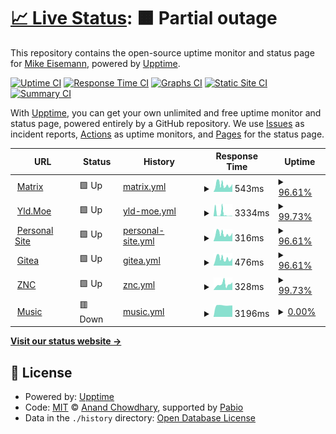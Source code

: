 # [📈 Live Status](https://demo.upptime.js.org): <!--live status--> **🟧 Partial outage**

This repository contains the open-source uptime monitor and status page for [Mike Eisemann](https://michaeleisemann.com/), powered by [Upptime](https://github.com/upptime/upptime).

[![Uptime CI](https://github.com/androidkitkat/upptime/workflows/Uptime%20CI/badge.svg)](https://github.com/androidkitkat/upptime/actions?query=workflow%3A%22Uptime+CI%22)
[![Response Time CI](https://github.com/androidkitkat/upptime/workflows/Response%20Time%20CI/badge.svg)](https://github.com/androidkitkat/upptime/actions?query=workflow%3A%22Response+Time+CI%22)
[![Graphs CI](https://github.com/androidkitkat/upptime/workflows/Graphs%20CI/badge.svg)](https://github.com/androidkitkat/upptime/actions?query=workflow%3A%22Graphs+CI%22)
[![Static Site CI](https://github.com/androidkitkat/upptime/workflows/Static%20Site%20CI/badge.svg)](https://github.com/androidkitkat/upptime/actions?query=workflow%3A%22Static+Site+CI%22)
[![Summary CI](https://github.com/androidkitkat/upptime/workflows/Summary%20CI/badge.svg)](https://github.com/androidkitkat/upptime/actions?query=workflow%3A%22Summary+CI%22)

With [Upptime](https://upptime.js.org), you can get your own unlimited and free uptime monitor and status page, powered entirely by a GitHub repository. We use [Issues](https://github.com/androidkitkat/upptime/issues) as incident reports, [Actions](https://github.com/androidkitkat/upptime/actions) as uptime monitors, and [Pages](https://demo.upptime.js.org) for the status page.

<!--start: status pages-->
<!-- This summary is generated by Upptime (https://github.com/upptime/upptime) -->
<!-- Do not edit this manually, your changes will be overwritten -->
<!-- prettier-ignore -->
| URL | Status | History | Response Time | Uptime |
| --- | ------ | ------- | ------------- | ------ |
| <img alt="" src="https://icons.duckduckgo.com/ip3/matrix.eisemann.us.ico" height="13"> [Matrix](https://matrix.eisemann.us) | 🟩 Up | [matrix.yml](https://github.com/AndroidKitKat/upptime/commits/HEAD/history/matrix.yml) | <details><summary><img alt="Response time graph" src="./graphs/matrix/response-time-week.png" height="20"> 543ms</summary><br><a href="https://status.michaeleisemann.com/history/matrix"><img alt="Response time 446" src="https://img.shields.io/endpoint?url=https%3A%2F%2Fraw.githubusercontent.com%2FAndroidKitKat%2Fupptime%2FHEAD%2Fapi%2Fmatrix%2Fresponse-time.json"></a><br><a href="https://status.michaeleisemann.com/history/matrix"><img alt="24-hour response time 811" src="https://img.shields.io/endpoint?url=https%3A%2F%2Fraw.githubusercontent.com%2FAndroidKitKat%2Fupptime%2FHEAD%2Fapi%2Fmatrix%2Fresponse-time-day.json"></a><br><a href="https://status.michaeleisemann.com/history/matrix"><img alt="7-day response time 543" src="https://img.shields.io/endpoint?url=https%3A%2F%2Fraw.githubusercontent.com%2FAndroidKitKat%2Fupptime%2FHEAD%2Fapi%2Fmatrix%2Fresponse-time-week.json"></a><br><a href="https://status.michaeleisemann.com/history/matrix"><img alt="30-day response time 506" src="https://img.shields.io/endpoint?url=https%3A%2F%2Fraw.githubusercontent.com%2FAndroidKitKat%2Fupptime%2FHEAD%2Fapi%2Fmatrix%2Fresponse-time-month.json"></a><br><a href="https://status.michaeleisemann.com/history/matrix"><img alt="1-year response time 446" src="https://img.shields.io/endpoint?url=https%3A%2F%2Fraw.githubusercontent.com%2FAndroidKitKat%2Fupptime%2FHEAD%2Fapi%2Fmatrix%2Fresponse-time-year.json"></a></details> | <details><summary><a href="https://status.michaeleisemann.com/history/matrix">96.61%</a></summary><a href="https://status.michaeleisemann.com/history/matrix"><img alt="All-time uptime 99.54%" src="https://img.shields.io/endpoint?url=https%3A%2F%2Fraw.githubusercontent.com%2FAndroidKitKat%2Fupptime%2FHEAD%2Fapi%2Fmatrix%2Fuptime.json"></a><br><a href="https://status.michaeleisemann.com/history/matrix"><img alt="24-hour uptime 100.00%" src="https://img.shields.io/endpoint?url=https%3A%2F%2Fraw.githubusercontent.com%2FAndroidKitKat%2Fupptime%2FHEAD%2Fapi%2Fmatrix%2Fuptime-day.json"></a><br><a href="https://status.michaeleisemann.com/history/matrix"><img alt="7-day uptime 96.61%" src="https://img.shields.io/endpoint?url=https%3A%2F%2Fraw.githubusercontent.com%2FAndroidKitKat%2Fupptime%2FHEAD%2Fapi%2Fmatrix%2Fuptime-week.json"></a><br><a href="https://status.michaeleisemann.com/history/matrix"><img alt="30-day uptime 99.00%" src="https://img.shields.io/endpoint?url=https%3A%2F%2Fraw.githubusercontent.com%2FAndroidKitKat%2Fupptime%2FHEAD%2Fapi%2Fmatrix%2Fuptime-month.json"></a><br><a href="https://status.michaeleisemann.com/history/matrix"><img alt="1-year uptime 99.54%" src="https://img.shields.io/endpoint?url=https%3A%2F%2Fraw.githubusercontent.com%2FAndroidKitKat%2Fupptime%2FHEAD%2Fapi%2Fmatrix%2Fuptime-year.json"></a></details>
| <img alt="" src="https://icons.duckduckgo.com/ip3/yld.moe.ico" height="13"> [Yld.Moe](https://yld.moe) | 🟩 Up | [yld-moe.yml](https://github.com/AndroidKitKat/upptime/commits/HEAD/history/yld-moe.yml) | <details><summary><img alt="Response time graph" src="./graphs/yld-moe/response-time-week.png" height="20"> 3334ms</summary><br><a href="https://status.michaeleisemann.com/history/yld-moe"><img alt="Response time 1472" src="https://img.shields.io/endpoint?url=https%3A%2F%2Fraw.githubusercontent.com%2FAndroidKitKat%2Fupptime%2FHEAD%2Fapi%2Fyld-moe%2Fresponse-time.json"></a><br><a href="https://status.michaeleisemann.com/history/yld-moe"><img alt="24-hour response time 420" src="https://img.shields.io/endpoint?url=https%3A%2F%2Fraw.githubusercontent.com%2FAndroidKitKat%2Fupptime%2FHEAD%2Fapi%2Fyld-moe%2Fresponse-time-day.json"></a><br><a href="https://status.michaeleisemann.com/history/yld-moe"><img alt="7-day response time 3334" src="https://img.shields.io/endpoint?url=https%3A%2F%2Fraw.githubusercontent.com%2FAndroidKitKat%2Fupptime%2FHEAD%2Fapi%2Fyld-moe%2Fresponse-time-week.json"></a><br><a href="https://status.michaeleisemann.com/history/yld-moe"><img alt="30-day response time 4108" src="https://img.shields.io/endpoint?url=https%3A%2F%2Fraw.githubusercontent.com%2FAndroidKitKat%2Fupptime%2FHEAD%2Fapi%2Fyld-moe%2Fresponse-time-month.json"></a><br><a href="https://status.michaeleisemann.com/history/yld-moe"><img alt="1-year response time 1472" src="https://img.shields.io/endpoint?url=https%3A%2F%2Fraw.githubusercontent.com%2FAndroidKitKat%2Fupptime%2FHEAD%2Fapi%2Fyld-moe%2Fresponse-time-year.json"></a></details> | <details><summary><a href="https://status.michaeleisemann.com/history/yld-moe">99.73%</a></summary><a href="https://status.michaeleisemann.com/history/yld-moe"><img alt="All-time uptime 99.70%" src="https://img.shields.io/endpoint?url=https%3A%2F%2Fraw.githubusercontent.com%2FAndroidKitKat%2Fupptime%2FHEAD%2Fapi%2Fyld-moe%2Fuptime.json"></a><br><a href="https://status.michaeleisemann.com/history/yld-moe"><img alt="24-hour uptime 100.00%" src="https://img.shields.io/endpoint?url=https%3A%2F%2Fraw.githubusercontent.com%2FAndroidKitKat%2Fupptime%2FHEAD%2Fapi%2Fyld-moe%2Fuptime-day.json"></a><br><a href="https://status.michaeleisemann.com/history/yld-moe"><img alt="7-day uptime 99.73%" src="https://img.shields.io/endpoint?url=https%3A%2F%2Fraw.githubusercontent.com%2FAndroidKitKat%2Fupptime%2FHEAD%2Fapi%2Fyld-moe%2Fuptime-week.json"></a><br><a href="https://status.michaeleisemann.com/history/yld-moe"><img alt="30-day uptime 98.74%" src="https://img.shields.io/endpoint?url=https%3A%2F%2Fraw.githubusercontent.com%2FAndroidKitKat%2Fupptime%2FHEAD%2Fapi%2Fyld-moe%2Fuptime-month.json"></a><br><a href="https://status.michaeleisemann.com/history/yld-moe"><img alt="1-year uptime 99.70%" src="https://img.shields.io/endpoint?url=https%3A%2F%2Fraw.githubusercontent.com%2FAndroidKitKat%2Fupptime%2FHEAD%2Fapi%2Fyld-moe%2Fuptime-year.json"></a></details>
| <img alt="" src="https://icons.duckduckgo.com/ip3/michaeleisemann.com.ico" height="13"> [Personal Site](https://michaeleisemann.com) | 🟩 Up | [personal-site.yml](https://github.com/AndroidKitKat/upptime/commits/HEAD/history/personal-site.yml) | <details><summary><img alt="Response time graph" src="./graphs/personal-site/response-time-week.png" height="20"> 316ms</summary><br><a href="https://status.michaeleisemann.com/history/personal-site"><img alt="Response time 251" src="https://img.shields.io/endpoint?url=https%3A%2F%2Fraw.githubusercontent.com%2FAndroidKitKat%2Fupptime%2FHEAD%2Fapi%2Fpersonal-site%2Fresponse-time.json"></a><br><a href="https://status.michaeleisemann.com/history/personal-site"><img alt="24-hour response time 499" src="https://img.shields.io/endpoint?url=https%3A%2F%2Fraw.githubusercontent.com%2FAndroidKitKat%2Fupptime%2FHEAD%2Fapi%2Fpersonal-site%2Fresponse-time-day.json"></a><br><a href="https://status.michaeleisemann.com/history/personal-site"><img alt="7-day response time 316" src="https://img.shields.io/endpoint?url=https%3A%2F%2Fraw.githubusercontent.com%2FAndroidKitKat%2Fupptime%2FHEAD%2Fapi%2Fpersonal-site%2Fresponse-time-week.json"></a><br><a href="https://status.michaeleisemann.com/history/personal-site"><img alt="30-day response time 287" src="https://img.shields.io/endpoint?url=https%3A%2F%2Fraw.githubusercontent.com%2FAndroidKitKat%2Fupptime%2FHEAD%2Fapi%2Fpersonal-site%2Fresponse-time-month.json"></a><br><a href="https://status.michaeleisemann.com/history/personal-site"><img alt="1-year response time 251" src="https://img.shields.io/endpoint?url=https%3A%2F%2Fraw.githubusercontent.com%2FAndroidKitKat%2Fupptime%2FHEAD%2Fapi%2Fpersonal-site%2Fresponse-time-year.json"></a></details> | <details><summary><a href="https://status.michaeleisemann.com/history/personal-site">96.61%</a></summary><a href="https://status.michaeleisemann.com/history/personal-site"><img alt="All-time uptime 99.58%" src="https://img.shields.io/endpoint?url=https%3A%2F%2Fraw.githubusercontent.com%2FAndroidKitKat%2Fupptime%2FHEAD%2Fapi%2Fpersonal-site%2Fuptime.json"></a><br><a href="https://status.michaeleisemann.com/history/personal-site"><img alt="24-hour uptime 100.00%" src="https://img.shields.io/endpoint?url=https%3A%2F%2Fraw.githubusercontent.com%2FAndroidKitKat%2Fupptime%2FHEAD%2Fapi%2Fpersonal-site%2Fuptime-day.json"></a><br><a href="https://status.michaeleisemann.com/history/personal-site"><img alt="7-day uptime 96.61%" src="https://img.shields.io/endpoint?url=https%3A%2F%2Fraw.githubusercontent.com%2FAndroidKitKat%2Fupptime%2FHEAD%2Fapi%2Fpersonal-site%2Fuptime-week.json"></a><br><a href="https://status.michaeleisemann.com/history/personal-site"><img alt="30-day uptime 98.97%" src="https://img.shields.io/endpoint?url=https%3A%2F%2Fraw.githubusercontent.com%2FAndroidKitKat%2Fupptime%2FHEAD%2Fapi%2Fpersonal-site%2Fuptime-month.json"></a><br><a href="https://status.michaeleisemann.com/history/personal-site"><img alt="1-year uptime 99.58%" src="https://img.shields.io/endpoint?url=https%3A%2F%2Fraw.githubusercontent.com%2FAndroidKitKat%2Fupptime%2FHEAD%2Fapi%2Fpersonal-site%2Fuptime-year.json"></a></details>
| <img alt="" src="https://icons.duckduckgo.com/ip3/code.michaeleisemann.com.ico" height="13"> [Gitea](https://code.michaeleisemann.com) | 🟩 Up | [gitea.yml](https://github.com/AndroidKitKat/upptime/commits/HEAD/history/gitea.yml) | <details><summary><img alt="Response time graph" src="./graphs/gitea/response-time-week.png" height="20"> 476ms</summary><br><a href="https://status.michaeleisemann.com/history/gitea"><img alt="Response time 406" src="https://img.shields.io/endpoint?url=https%3A%2F%2Fraw.githubusercontent.com%2FAndroidKitKat%2Fupptime%2FHEAD%2Fapi%2Fgitea%2Fresponse-time.json"></a><br><a href="https://status.michaeleisemann.com/history/gitea"><img alt="24-hour response time 680" src="https://img.shields.io/endpoint?url=https%3A%2F%2Fraw.githubusercontent.com%2FAndroidKitKat%2Fupptime%2FHEAD%2Fapi%2Fgitea%2Fresponse-time-day.json"></a><br><a href="https://status.michaeleisemann.com/history/gitea"><img alt="7-day response time 476" src="https://img.shields.io/endpoint?url=https%3A%2F%2Fraw.githubusercontent.com%2FAndroidKitKat%2Fupptime%2FHEAD%2Fapi%2Fgitea%2Fresponse-time-week.json"></a><br><a href="https://status.michaeleisemann.com/history/gitea"><img alt="30-day response time 460" src="https://img.shields.io/endpoint?url=https%3A%2F%2Fraw.githubusercontent.com%2FAndroidKitKat%2Fupptime%2FHEAD%2Fapi%2Fgitea%2Fresponse-time-month.json"></a><br><a href="https://status.michaeleisemann.com/history/gitea"><img alt="1-year response time 406" src="https://img.shields.io/endpoint?url=https%3A%2F%2Fraw.githubusercontent.com%2FAndroidKitKat%2Fupptime%2FHEAD%2Fapi%2Fgitea%2Fresponse-time-year.json"></a></details> | <details><summary><a href="https://status.michaeleisemann.com/history/gitea">96.61%</a></summary><a href="https://status.michaeleisemann.com/history/gitea"><img alt="All-time uptime 99.58%" src="https://img.shields.io/endpoint?url=https%3A%2F%2Fraw.githubusercontent.com%2FAndroidKitKat%2Fupptime%2FHEAD%2Fapi%2Fgitea%2Fuptime.json"></a><br><a href="https://status.michaeleisemann.com/history/gitea"><img alt="24-hour uptime 100.00%" src="https://img.shields.io/endpoint?url=https%3A%2F%2Fraw.githubusercontent.com%2FAndroidKitKat%2Fupptime%2FHEAD%2Fapi%2Fgitea%2Fuptime-day.json"></a><br><a href="https://status.michaeleisemann.com/history/gitea"><img alt="7-day uptime 96.61%" src="https://img.shields.io/endpoint?url=https%3A%2F%2Fraw.githubusercontent.com%2FAndroidKitKat%2Fupptime%2FHEAD%2Fapi%2Fgitea%2Fuptime-week.json"></a><br><a href="https://status.michaeleisemann.com/history/gitea"><img alt="30-day uptime 98.97%" src="https://img.shields.io/endpoint?url=https%3A%2F%2Fraw.githubusercontent.com%2FAndroidKitKat%2Fupptime%2FHEAD%2Fapi%2Fgitea%2Fuptime-month.json"></a><br><a href="https://status.michaeleisemann.com/history/gitea"><img alt="1-year uptime 99.58%" src="https://img.shields.io/endpoint?url=https%3A%2F%2Fraw.githubusercontent.com%2FAndroidKitKat%2Fupptime%2FHEAD%2Fapi%2Fgitea%2Fuptime-year.json"></a></details>
| <img alt="" src="https://icons.duckduckgo.com/ip3/znc.waifupaste.moe.ico" height="13"> [ZNC](https://znc.waifupaste.moe:42069) | 🟩 Up | [znc.yml](https://github.com/AndroidKitKat/upptime/commits/HEAD/history/znc.yml) | <details><summary><img alt="Response time graph" src="./graphs/znc/response-time-week.png" height="20"> 328ms</summary><br><a href="https://status.michaeleisemann.com/history/znc"><img alt="Response time 367" src="https://img.shields.io/endpoint?url=https%3A%2F%2Fraw.githubusercontent.com%2FAndroidKitKat%2Fupptime%2FHEAD%2Fapi%2Fznc%2Fresponse-time.json"></a><br><a href="https://status.michaeleisemann.com/history/znc"><img alt="24-hour response time 268" src="https://img.shields.io/endpoint?url=https%3A%2F%2Fraw.githubusercontent.com%2FAndroidKitKat%2Fupptime%2FHEAD%2Fapi%2Fznc%2Fresponse-time-day.json"></a><br><a href="https://status.michaeleisemann.com/history/znc"><img alt="7-day response time 328" src="https://img.shields.io/endpoint?url=https%3A%2F%2Fraw.githubusercontent.com%2FAndroidKitKat%2Fupptime%2FHEAD%2Fapi%2Fznc%2Fresponse-time-week.json"></a><br><a href="https://status.michaeleisemann.com/history/znc"><img alt="30-day response time 343" src="https://img.shields.io/endpoint?url=https%3A%2F%2Fraw.githubusercontent.com%2FAndroidKitKat%2Fupptime%2FHEAD%2Fapi%2Fznc%2Fresponse-time-month.json"></a><br><a href="https://status.michaeleisemann.com/history/znc"><img alt="1-year response time 367" src="https://img.shields.io/endpoint?url=https%3A%2F%2Fraw.githubusercontent.com%2FAndroidKitKat%2Fupptime%2FHEAD%2Fapi%2Fznc%2Fresponse-time-year.json"></a></details> | <details><summary><a href="https://status.michaeleisemann.com/history/znc">99.73%</a></summary><a href="https://status.michaeleisemann.com/history/znc"><img alt="All-time uptime 99.64%" src="https://img.shields.io/endpoint?url=https%3A%2F%2Fraw.githubusercontent.com%2FAndroidKitKat%2Fupptime%2FHEAD%2Fapi%2Fznc%2Fuptime.json"></a><br><a href="https://status.michaeleisemann.com/history/znc"><img alt="24-hour uptime 100.00%" src="https://img.shields.io/endpoint?url=https%3A%2F%2Fraw.githubusercontent.com%2FAndroidKitKat%2Fupptime%2FHEAD%2Fapi%2Fznc%2Fuptime-day.json"></a><br><a href="https://status.michaeleisemann.com/history/znc"><img alt="7-day uptime 99.73%" src="https://img.shields.io/endpoint?url=https%3A%2F%2Fraw.githubusercontent.com%2FAndroidKitKat%2Fupptime%2FHEAD%2Fapi%2Fznc%2Fuptime-week.json"></a><br><a href="https://status.michaeleisemann.com/history/znc"><img alt="30-day uptime 98.50%" src="https://img.shields.io/endpoint?url=https%3A%2F%2Fraw.githubusercontent.com%2FAndroidKitKat%2Fupptime%2FHEAD%2Fapi%2Fznc%2Fuptime-month.json"></a><br><a href="https://status.michaeleisemann.com/history/znc"><img alt="1-year uptime 99.64%" src="https://img.shields.io/endpoint?url=https%3A%2F%2Fraw.githubusercontent.com%2FAndroidKitKat%2Fupptime%2FHEAD%2Fapi%2Fznc%2Fuptime-year.json"></a></details>
| <img alt="" src="https://icons.duckduckgo.com/ip3/music.graped.net.ico" height="13"> [Music](https://music.graped.net) | 🟥 Down | [music.yml](https://github.com/AndroidKitKat/upptime/commits/HEAD/history/music.yml) | <details><summary><img alt="Response time graph" src="./graphs/music/response-time-week.png" height="20"> 3196ms</summary><br><a href="https://status.michaeleisemann.com/history/music"><img alt="Response time 1232" src="https://img.shields.io/endpoint?url=https%3A%2F%2Fraw.githubusercontent.com%2FAndroidKitKat%2Fupptime%2FHEAD%2Fapi%2Fmusic%2Fresponse-time.json"></a><br><a href="https://status.michaeleisemann.com/history/music"><img alt="24-hour response time 3300" src="https://img.shields.io/endpoint?url=https%3A%2F%2Fraw.githubusercontent.com%2FAndroidKitKat%2Fupptime%2FHEAD%2Fapi%2Fmusic%2Fresponse-time-day.json"></a><br><a href="https://status.michaeleisemann.com/history/music"><img alt="7-day response time 3196" src="https://img.shields.io/endpoint?url=https%3A%2F%2Fraw.githubusercontent.com%2FAndroidKitKat%2Fupptime%2FHEAD%2Fapi%2Fmusic%2Fresponse-time-week.json"></a><br><a href="https://status.michaeleisemann.com/history/music"><img alt="30-day response time 1266" src="https://img.shields.io/endpoint?url=https%3A%2F%2Fraw.githubusercontent.com%2FAndroidKitKat%2Fupptime%2FHEAD%2Fapi%2Fmusic%2Fresponse-time-month.json"></a><br><a href="https://status.michaeleisemann.com/history/music"><img alt="1-year response time 1232" src="https://img.shields.io/endpoint?url=https%3A%2F%2Fraw.githubusercontent.com%2FAndroidKitKat%2Fupptime%2FHEAD%2Fapi%2Fmusic%2Fresponse-time-year.json"></a></details> | <details><summary><a href="https://status.michaeleisemann.com/history/music">0.00%</a></summary><a href="https://status.michaeleisemann.com/history/music"><img alt="All-time uptime 85.22%" src="https://img.shields.io/endpoint?url=https%3A%2F%2Fraw.githubusercontent.com%2FAndroidKitKat%2Fupptime%2FHEAD%2Fapi%2Fmusic%2Fuptime.json"></a><br><a href="https://status.michaeleisemann.com/history/music"><img alt="24-hour uptime 0.00%" src="https://img.shields.io/endpoint?url=https%3A%2F%2Fraw.githubusercontent.com%2FAndroidKitKat%2Fupptime%2FHEAD%2Fapi%2Fmusic%2Fuptime-day.json"></a><br><a href="https://status.michaeleisemann.com/history/music"><img alt="7-day uptime 0.00%" src="https://img.shields.io/endpoint?url=https%3A%2F%2Fraw.githubusercontent.com%2FAndroidKitKat%2Fupptime%2FHEAD%2Fapi%2Fmusic%2Fuptime-week.json"></a><br><a href="https://status.michaeleisemann.com/history/music"><img alt="30-day uptime 66.59%" src="https://img.shields.io/endpoint?url=https%3A%2F%2Fraw.githubusercontent.com%2FAndroidKitKat%2Fupptime%2FHEAD%2Fapi%2Fmusic%2Fuptime-month.json"></a><br><a href="https://status.michaeleisemann.com/history/music"><img alt="1-year uptime 85.22%" src="https://img.shields.io/endpoint?url=https%3A%2F%2Fraw.githubusercontent.com%2FAndroidKitKat%2Fupptime%2FHEAD%2Fapi%2Fmusic%2Fuptime-year.json"></a></details>

<!--end: status pages-->

[**Visit our status website →**](https://demo.upptime.js.org)

## 📄 License

- Powered by: [Upptime](https://github.com/upptime/upptime)
- Code: [MIT](./LICENSE) © [Anand Chowdhary](https://anandchowdhary.com), supported by [Pabio](https://pabio.com)
- Data in the `./history` directory: [Open Database License](https://opendatacommons.org/licenses/odbl/1-0/)
